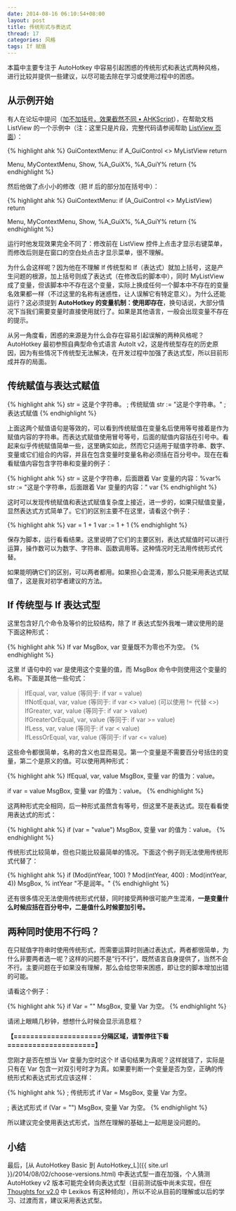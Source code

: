 ```yaml
---
date: 2014-08-16 06:10:54+08:00
layout: post
title: 传统形式与表达式
thread: 17
categories: 风格
tags: If 赋值
---
```


本篇中主要专注于 AutoHotkey 中容易引起困惑的传统形式和表达式两种风格，进行比较并提供一些建议，以尽可能去除在学习或使用过程中的困惑。

## 从示例开始

有人在论坛中提问（[加不加括号，效果截然不同 • AHKScript](http://ahkscript.org/boards/viewtopic.php?f=27&t=3357)），在帮助文档 ListView 的一个示例中（注：这里只是片段，完整代码请参阅帮助 [ListView 页面](http://ahkcn.github.io/docs/commands/ListView.htm)）：

{% highlight ahk %}
GuiContextMenu:
if A_GuiControl <> MyListView
    return

Menu, MyContextMenu, Show, %A_GuiX%, %A_GuiY%
return
{% endhighlight %}

然后他做了点小小的修改（把 If 后的部分加在括号中）：

{% highlight ahk %}
GuiContextMenu:
if (A_GuiControl <> MyListView)
    return

Menu, MyContextMenu, Show, %A_GuiX%, %A_GuiY%
return 
{% endhighlight %}

运行时他发现效果完全不同了：修改前在 ListView 控件上点击才显示右键菜单，而修改后则是在窗口的空白处点击才显示菜单，很不理解。

为什么会这样呢？因为他在不理解 If 传统型和 If（表达式）就加上括号，这是产生问题的根源，加上括号则成了表达式（在修改后的脚本中），同时 MyListView 成了变量，但该脚本中不存在这个变量，实际上换成任何一个脚本中不存在的变量名效果都一样（不过这里的名称有迷惑性，让人误解它有特定意义）。为什么还能运行？这必须提到 **AutoHotkey 的变量机制：使用即存在**，换句话说，大部分情况下当我们需要变量时直接使用就行了。如果是其他语言，一般会出现变量不存在的提示。

从另一角度看，困惑的来源是为什么会存在容易引起误解的两种风格呢？AutoHotkey 最初参照自典型命令式语言 AutoIt v2，这是传统型存在的历史原因，因为有些情况下传统型无法解决，在开发过程中加强了表达式型，所以目前形成并存的局面。

## 传统赋值与表达式赋值

{% highlight ahk %}
str = 这是个字符串。 ; 传统赋值
str := "这是个字符串。" ; 表达式赋值
{% endhighlight %}

上面这两个赋值语句是等效的，可以看到传统赋值在变量名后使用等号接着是作为赋值内容的字符串。而表达式赋值使用冒号等号，后面的赋值内容括在引号中。看起来似乎传统赋值简单一些，这里确实如此，然而它只适用于赋值字符串、数字、变量或它们组合的内容，并且在包含变量时变量名称必须括在百分号中。现在在看看赋值内容包含字符串和变量的例子：

{% highlight ahk %}
str = 这是个字符串，后面跟着 Var 变量的内容：%var%
str := "这是个字符串，后面跟着 Var 变量的内容：" var
{% endhighlight %}

这时可以发现传统赋值和表达式赋值复杂度上接近，进一步的，如果只赋值变量，显然表达式方式简单了。它们的区别主要不在这里，请看这个例子：

{% highlight ahk %}
var = 1 + 1
var := 1 + 1
{% endhighlight %}

保存为脚本，运行看看结果。这里说明了它们的主要区别，表达式赋值时可以进行运算，操作数可以为数字、字符串、函数调用等。这种情况时无法用传统形式代替。

如果能明确它们的区别，可以两者都用。如果担心会混淆，那么只能采用表达式赋值了，这是我对初学者建议的方法。

## If 传统型与 If 表达式型

这里包含好几个命令及等价的比较结构，除了 If 表达式型外我唯一建议使用的是下面这种形式：

{% highlight ahk %}
If var
    MsgBox, var 变量既不为零也不为空。
{% endhighlight %}

这里 If 语句中的 var 是使用这个变量的值，而 MsgBox 命令中则使用这个变量的名称。下面是其他一些句式：

> IfEqual, var, value (等同于: if var = value)  
> IfNotEqual, var, value (等同于: if var <> value) (可以使用 != 代替 <>)  
> IfGreater, var, value (等同于: if var > value)  
> IfGreaterOrEqual, var, value (等同于: if var >= value)  
> IfLess, var, value (等同于: if var < value)  
> IfLessOrEqual, var, value (等同于: if var <= value)  

这些命令都很简单，名称的含义也显而易见。第一个变量是不需要百分号括住的变量，第二个是原义的值。可以使用两种形式：

{% highlight ahk %}
IfEqual, var, value
    MsgBox, 变量 var 的值为：value。

if var = value
    MsgBox, 变量 var 的值为：value。
{% endhighlight %}

这两种形式完全相同，后一种形式虽然含有等号，但这里不是表达式。现在看看使用表达式的形式：

{% highlight ahk %}
if (var = "value")
    MsgBox, 变量 var 的值为：value。
{% endhighlight %}

传统形式比较简单，但也只能比较最简单的情况。下面这个例子则无法使用传统形式代替了：

{% highlight ahk %}
if (Mod(intYear, 100) ? Mod(intYear, 400) : Mod(intYear, 4))
    MsgBox, % intYear "不是润年。"
{% endhighlight %}

还有很多情况无法使用传统形式代替，同时接受两种很可能产生混淆，**一是变量什么时候应括在百分号中，二是值什么时候要加引号。**

## 两种同时使用不行吗？

在只赋值字符串时使用传统形式，而需要运算时则通过表达式，两者都很简单，为什么非要两者选一呢？这样的问题不是“行不行”，既然语言自身提供了，当然不会不行。主要问题在于如果没有理解，那么会给您带来困惑，即让您的脚本增加出错的可能。

请看这个例子：

{% highlight ahk %}
if Var = ""
    MsgBox, 变量 Var 为空。
{% endhighlight %}

请闭上眼睛几秒钟，想想什么时候会显示消息框？

**【=====================分隔区域，请暂停往下看=====================】**

您刚才是否在想当 Var 变量为空时这个 If 语句结果为真呢？这样就错了，实际是只有在 Var 包含一对双引号时才为真。如果要判断一个变量是否为空，正确的传统形式和表达式形式应该这样：

{% highlight ahk %}
; 传统形式
if Var =
    MsgBox, 变量 Var 为空。

; 表达式形式
if (Var = "")
    MsgBox, 变量 Var 为空。
{% endhighlight %}

所以建议完全使用表达式形式，当然在理解的基础上一起用是没问题的。

## 小结

最后，[从 AutoHotkey Basic 到 AutoHotkey_L]({{ site.url }}/2014/08/02/choose-versions.html) 中表达式型一直在加强，个人猜测 AutoHotkey v2 版本可能完全转向表达式型（目前测试版中尚未实现，但在 [Thoughts for v2.0](http://ahkscript.org/v2/v2-thoughts.htm) 中 Lexikos 有这种倾向），所以不论从目前的理解或以后的学习、过渡而言，建议采用表达式型。
